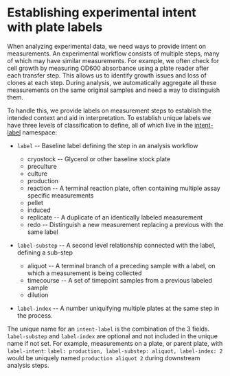 # Establishing experimental intent with plate labels

When analyzing experimental data, we need ways to provide intent on
measurements. An experimental workflow consists of multiple steps, many of which
may have similar measurements. For example, we often check for cell growth by
measuring OD600 absorbance using a plate reader after each transfer step. This
allows us to identify growth issues and loss of clones at each step. During
analysis, we automatically aggregate all these measurements on the same original
samples and need a way to distinguish them.

To handle this, we provide labels on measurement steps to establish the intended context
and aid in interpretation. To establish unique labels we have three levels of
classification to define, all of which live in the
[intent-label](https://www.ebi.ac.uk/ols/ontologies/obi/terms?iri=http%3A%2F%2Fpurl.obolibrary.org%2Fobo%2FIAO_0000009)
namespace:

- `label` -- Baseline label defining the step in an analysis workflow
  - cryostock -- Glycerol or other baseline stock plate
  - preculture
  - culture
  - production
  - reaction -- A terminal reaction plate, often containing multiple assay
    specific measurements
  - pellet
  - induced
  - replicate -- A duplicate of an identically labeled measurement
  - redo -- Distinguish a new measurement replacing a previous with the same label

- `label-substep` -- A second level relationship connected with the label,
  defining a sub-step
  - aliquot -- A terminal branch of a preceding sample with a label, on
    which a measurement is being collected
  - timecourse -- A set of timepoint samples from a previous labeled sample
  - dilution

- `label-index` -- A number uniquifying multiple plates at the same step in the
  process.

The unique name for an `intent-label` is the combination of the 3 fields.
`label-substep` and `label-index` are optional and not included in the unique
name if not set. For example, measurements on a plate, or parent plate, with `label-intent`: 
`label: production, label-substep: aliquot, label-index: 2` would be uniquely named
`production aliquot 2` during downstream analysis steps.
